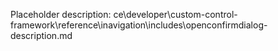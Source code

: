 Placeholder description: ce\developer\custom-control-framework\reference\inavigation\includes\openconfirmdialog-description.md